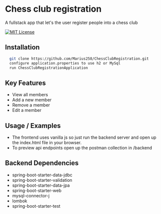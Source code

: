 
# Chess club registration

A fullstack app that let's the user register people into a chess club

[![MIT License](https://img.shields.io/badge/License-MIT-green.svg)](https://choosealicense.com/licenses/mit/)



## Installation

```bash
  git clone https://github.com/Marius258/ChessClubRegistration.git
  configure application.properties to use h2 or MySql
  run ChessClubRegistrationApplication
```

## Key Features

- View all members
- Add a new member
- Remove a member
- Edit a member
## Usage / Examples

- The frontend uses vanilla js so just run the backend server and open up the index.html file in your browser.
- To preview api endpoints open up the postman collection in /backend




## Backend Dependencies
- spring-boot-starter-data-jdbc
- spring-boot-starter-validation
- spring-boot-starter-data-jpa
- spring-boot-starter-web
- mysql-connector-j
- lombok
- spring-boot-starter-test